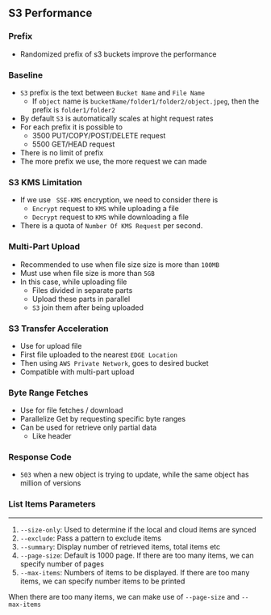 ## S3 Performance

### Prefix

- Randomized prefix of s3 buckets improve the performance

### Baseline

- `S3` prefix is the text between `Bucket Name` and `File Name`
  - If `object` name is `bucketName/folder1/folder2/object.jpeg`, then the prefix is `folder1/folder2`
- By default `S3` is automatically scales at hight request rates
- For each prefix it is possible to
  - 3500 PUT/COPY/POST/DELETE request
  - 5500 GET/HEAD request
- There is no limit of prefix
- The more prefix we use, the more request we can made

### S3 KMS Limitation

- If we use ` SSE-KMS` encryption, we need to consider there is
  - `Encrypt` request to `KMS` while uploading a file
  - `Decrypt` request to `KMS` while downloading a file
- There is a quota of `Number Of KMS Request` per second.

### Multi-Part Upload

- Recommended to use when file size size is more than `100MB`
- Must use when file size is more than `5GB`
- In this case, while uploading file
  - Files divided in separate parts
  - Upload these parts in parallel
  - `S3` join them after being uploaded

### S3 Transfer Acceleration

- Use for upload file
- First file uploaded to the nearest `EDGE Location`
- Then using `AWS Private Network`, goes to desired bucket
- Compatible with multi-part upload

### Byte Range Fetches

- Use for file fetches / download
- Parallelize Get by requesting specific byte ranges
- Can be used for retrieve only partial data
  - Like header

### Response Code

- `503` when a new object is trying to update, while the same object has million of versions

### List Items Parameters

---

1. `--size-only`: Used to determine if the local and cloud items are synced
2. `--exclude`: Pass a pattern to exclude items
3. `--summary`: Display number of retrieved items, total items etc
4. `--page-size`: Default is 1000 page. If there are too many items, we can specify number of pages
5. `--max-items`: Numbers of items to be displayed. If there are too many items, we can specify number items to be printed

When there are too many items, we can make use of `--page-size` and `--max-items`
